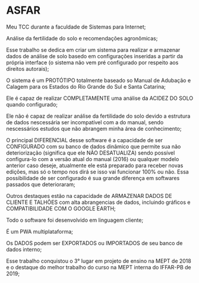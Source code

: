 # ASFAR
Meu TCC durante a faculdade de Sistemas para Internet;

Análise da fertilidade do solo e recomendações agronômicas;

Esse trabalho se dedica em criar um sistema para realizar e armazenar dados de análise de solo basedo em configurações inseridas a partir da própria interface (o sistema não vem pré configurado por respeito aos direitos autorais);

O sistema é um PROTÓTIPO totalmente baseado so Manual de Adubação e Calagem para os Estados do Rio Grande do Sul e Santa Catarina;

Ele é capaz de realizar COMPLETAMENTE uma análise da ACIDEZ DO SOLO quando configurado;

Ele não é capaz de realizar análise da fertilidade do solo devido a estrutura de dados nescessária ser incompatível com a do manual, sendo nescessários estudos que não abrangem minha área de conhecimento;

O principal DIFERENCIAL desse software é a capacidade de ser CONFIGURADO com su banco de dados dinâmico que permite sua não deteriorização (significa que ele NÃO DESATUALIZA) sendo possível configura-lo com a versão atual do manual (2016) ou qualquer modelo anterior caso deseje, atualmente ele está preparado para receber novas edições, mas só o tempo nos dirá se isso vai funcionar 100% ou não. Essa possibilidade de ser configurado é sua grande diferença em softwares passados que deterioraram;

Outros destaques estão na capacidade de ARMAZENAR DADOS DE CLIENTE E TALHÕES com alta abrangencias de dados, incluindo gráficos e COMPATIBILIDADE COM O GOOGLE EARTH;

Todo o software foi desenvolvido em linguagem cliente;

É um PWA multiplataforma;

Os DADOS podem ser EXPORTADOS ou IMPORTADOS de seu banco de dados interno;

Esse trabalho conquistou o 3° lugar em projeto de ensino na MEPT de 2018 e o destaque do melhor trabalho do curso na MEPT interna do IFFAR-PB de 2019;

